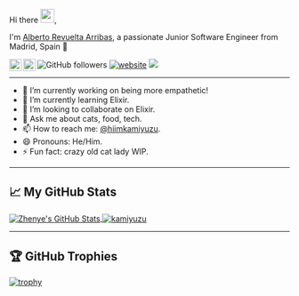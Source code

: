Hi there <img src="https://media.giphy.com/media/hvRJCLFzcasrR4ia7z/giphy.gif" width="25px">,

I'm [Alberto Revuelta Arribas](https://kamiyuzu.github.io/), a passionate Junior Software Engineer from Madrid, Spain 🚀

<a href="https://twitter.com/hiimkamiyuzu">
  <img align="left" alt="hiimkamiyuzu | Twitter" width="22px" src="https://raw.githubusercontent.com/peterthehan/peterthehan/master/assets/twitter.svg" />
</a>
<a href="https://www.linkedin.com/in/alberto-r-386745145/">
  <img align="left" alt="Alberto's LinkedIN" width="22px" src="https://raw.githubusercontent.com/peterthehan/peterthehan/master/assets/linkedin.svg" />
</a>

![GitHub followers](https://img.shields.io/github/followers/kamiyuzu?label=Follow&style=social)
[![website](https://img.shields.io/badge/Website-46a2f1.svg?&style=flat-square&logo=Google-Chrome&logoColor=white&link=https://kamiyuzu.github.io/)](https://kamiyuzu.github.io/)
![](https://visitor-badge.glitch.me/badge?page_id=kamiyuzu.kamiyuzu)

---

- 🔭 I’m currently working on being more empathetic!
- 🌱 I’m currently learning Elixir.
- 👯 I’m looking to collaborate on Elixir.<!-- - 🤔 I’m looking for help with ... -->
- 💬 Ask me about cats, food, tech.
- 📫 How to reach me: [@hiimkamiyuzu](https://twitter.com/hiimkamiyuzu).
- 😄 Pronouns: He/Him.
- ⚡ Fun fact: crazy old cat lady WIP.

---

## 📈 My GitHub Stats

<a href="https://github.com/kamiyuzu/kamiyuzu">
  <img align="center" src="https://github-readme-stats.vercel.app/api/top-langs/?username=kamiyuzu&title_color=6aa6f8&text_color=8a919a&icon_color=6aa6f8&bg_color=0e1116&layout=compact" alt="Zhenye's GitHub Stats" />
</a>

<a href="https://github.com/kamiyuzu/kamiyuzu">
  <img align="center" src="https://github-readme-stats.vercel.app/api?username=kamiyuzu&show_icons=true&theme=gotham" alt="kamiyuzu" />
</a>

---

## 🏆 GitHub Trophies

[![trophy](https://github-profile-trophy.vercel.app/?username=kamiyuzu&theme=nord&column=7)](https://github.com/kamiyuzu/github-profile-trophy)
